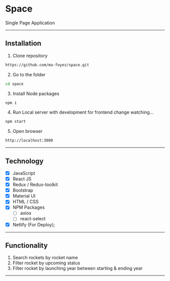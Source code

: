 # Space

Single Page Application

---

## Installation

1. Clone repository

```bash
https://github.com/ma-foyez/space.git
```

2. Go to the folder

```bash
cd space
```

3. Install Node packages

```bash
npm i
```

4. Run Local server with development for frontend change watching...

```bash
npm start
```

5. Open browser

```bash
http://localhost:3000
```
---
## Technology

- [x] JavaScript
- [x] React JS
- [x] Redux / Redux-toolkit
- [x] Bootstrap
- [x] Material UI
- [x] HTML / CSS
- [x] NPM Packages
  - [ ] axios
  - [ ] react-select
- [x] Netlify (For Deploy);

--- 
## Functionality

1. Search rockets by rocket name
2. Filter rocket by upcoming status
3. Filter rocket by launching year between starting & ending year
---